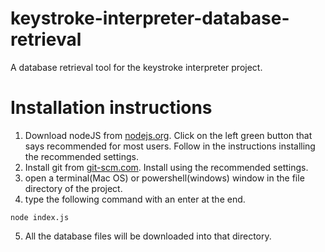# keystroke-interpreter-database-retrieval
A database retrieval tool for the keystroke interpreter project.

# Installation instructions
1. Download nodeJS from <a href="nodejs.org">nodejs.org</a>. Click on the left green button that says recommended for most users. Follow in the instructions installing the recommended settings.
2. Install git from <a href="git-scm.com">git-scm.com</a>. Install using the recommended settings.
3. open a terminal(Mac OS) or powershell(windows) window in the file directory of the project.
4. type the following command with an enter at the end.
```
node index.js 
```
5. All the database files will be downloaded into that directory.

